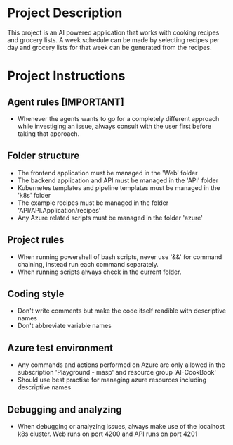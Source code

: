 # Project Description
This project is an AI powered application that works with cooking recipes and grocery lists. A week schedule can be made by selecting recipes per day and grocery lists for that week can be generated from the recipes.

# Project Instructions

## Agent rules [IMPORTANT]

- Whenever the agents wants to go for a completely different approach while investiging an issue, always consult with the user first before taking that approach.

## Folder structure

- The frontend application must be managed in the 'Web' folder
- The backend application and API must be managed in the 'API' folder
- Kubernetes templates and pipeline templates must be managed in the 'k8s' folder
- The example recipes must be managed in the folder 'API/API.Application/recipes'
- Any Azure related scripts must be managed in the folder 'azure'

## Project rules

- When running powershell of bash scripts, never use '&&' for command chaining, instead run each command separately.
- When running scripts always check in the current folder.

## Coding style

- Don't write comments but make the code itself readible with descriptive names
- Don't abbreviate variable names

## Azure test environment

- Any commands and actions performed on Azure are only allowed in the subscription 'Playground - masp' and resource group 'AI-CookBook'
- Should use best practise for managing azure resources including descriptive names

## Debugging and analyzing

- When debugging or analyzing issues, always make use of the localhost k8s cluster. Web runs on port 4200 and API runs on port 4201